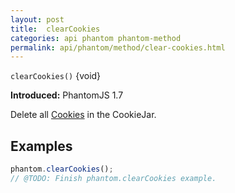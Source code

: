 ```yaml
---
layout: post
title:  clearCookies
categories: api phantom phantom-method
permalink: api/phantom/method/clear-cookies.html
---
```


`clearCookies()` {void}

**Introduced:** PhantomJS 1.7

Delete all [Cookies](#cookie) in the CookieJar.

## Examples

```javascript
phantom.clearCookies();
// @TODO: Finish phantom.clearCookies example.
```








